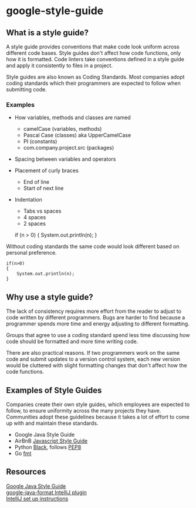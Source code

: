 # google-style-guide

## What is a style guide?

A style guide provides conventions that make code look uniform across different code bases. Style guides don't affect how code functions, only how it is formatted. Code linters take conventions defined in a style guide and apply it consistently to files in a project.

Style guides are also known as Coding Standards. Most companies adopt coding standards which their programmers are expected to follow when submitting code.

### Examples

  - How variables, methods and classes are named
    - camelCase (variables, methods)
    - Pascal Case (classes) aka UpperCamelCase
    - PI (constants)
    - com.company.project.src (packages)
  - Spacing between variables and operators
  - Placement of curly braces
    - End of line
    - Start of next line
  - Indentation
    - Tabs vs spaces
    - 4 spaces
    - 2 spaces


    if (n > 0) {
        System.out.println(n);
    }

Without coding standards the same code would look different based on personal preference.

    if(n>0)
    {
        System.out.println(n);
    }

## Why use a style guide?

The lack of consistency requires more effort from the reader to adjust to code written by different programmers. Bugs are harder to find because a programmer spends more time and energy adjusting to different formatting.

Groups that agree to use a coding standard spend less time discussing how code should be formatted and more time writing code.

There are also practical reasons. If two programmers work on the same code and submit updates to a version control system, each new version would be cluttered with slight formatting changes that don't affect how the code functions.

## Examples of Style Guides

Companies create their own style guides, which employees are expected to follow, to ensure uniformity across the many projects they have. Communities adopt these guidelines because it takes a lot of effort to come up with and maintain these standards.

  - Google Java Style Guide
  - AirBnB [Javascript Style Guide](https://github.com/airbnb/javascript)
  - Python [Black](https://pypi.org/project/black/), follows [PEP8](https://peps.python.org/pep-0008/)
  - Go [fmt](https://go.dev/blog/gofmt)

## Resources
[Google Java Style Guide](https://google.github.io/styleguide/javaguide.html)  
[google-java-format IntelliJ plugin](https://plugins.jetbrains.com/plugin/8527-google-java-format)  
[IntelliJ set up instructions](https://github.com/google/google-java-format/blob/master/README.md#intellij-android-studio-and-other-jetbrains-ides)